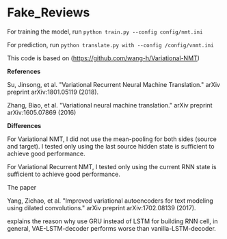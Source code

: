 # Fake_Reviews
For training the model, run ```python train.py --config config/nmt.ini```


For prediction, run ```python translate.py with --config /config/vnmt.ini```


This code is based on (https://github.com/wang-h/Variational-NMT)

**References**

Su, Jinsong, et al. "Variational Recurrent Neural Machine Translation." arXiv preprint arXiv:1801.05119 (2018).

Zhang, Biao, et al. "Variational neural machine translation." arXiv preprint arXiv:1605.07869 (2016)

**Differences**

For Variational NMT, I did not use the mean-pooling for both sides (source and target). I tested only using the last source hidden state is sufficient to achieve good performance.

For Variational Recurrent NMT, I tested only using the current RNN state is sufficient to achieve good performance.

The paper

Yang, Zichao, et al. "Improved variational autoencoders for text modeling using dilated convolutions." arXiv preprint arXiv:1702.08139 (2017).

explains the reason why use GRU instead of LSTM for building RNN cell, in general, VAE-LSTM-decoder performs worse than vanilla-LSTM-decoder.
